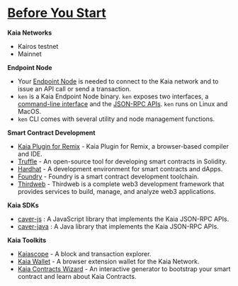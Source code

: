 # [Before You Start](https://docs.kaia.io/build/get-started/before-you-start)

**Kaia Networks**

* Kairos testnet
* Mainnet

**Endpoint Node**

* Your [Endpoint Node](../../nodes/endpoint-node/endpoint-node.md) is needed to connect to the Kaia network and to issue an API call or send a transaction.
* `ken` is a Kaia Endpoint Node binary. `ken` exposes two interfaces, a [command-line interface](../../nodes/endpoint-node/ken-cli-commands.md) and the [JSON-RPC APIs](../../../references/json-rpc/klay/account-created). `ken` runs on Linux and MacOS.
* `ken` CLI comes with several utility and node management functions.

**Smart Contract Development**

* [Kaia Plugin for Remix](https://ide.kaia.io) - Kaia Plugin for Remix, a browser-based compiler and IDE.
* [Truffle](https://github.com/trufflesuite/truffle) - An open-source tool for developing smart contracts in Solidity.
* [Hardhat](https://hardhat.org/hardhat-runner/docs/getting-started) - A development environment for smart contracts and dApps.
* [Foundry](https://book.getfoundry.sh/) - Foundry is a smart contract development toolchain.
* [Thirdweb](https://portal.thirdweb.com/) - Thirdweb is a complete web3 development framework that provides services to build, manage, and analyze web3 applications.

**Kaia SDKs**

* [caver-js](../../references/sdk/caver-js/caver-js.md) : A JavaScript library that implements the Kaia JSON-RPC APIs.
* [caver-java](../../references/sdk/caver-java/caver-java.md) : A Java library that implements the Kaia JSON-RPC APIs.

**Kaia Toolkits**

* [Kaiascope](https://kaiascope.com/) - A block and transaction explorer.
* [Kaia Wallet](https://www.kaiawallet.io/) - A browser extension wallet for the Kaia Network.
* [Kaia Contracts Wizard](https://wizard.klaytn.foundation/) - An interactive generator to bootstrap your smart contract and learn about Kaia Contracts.
